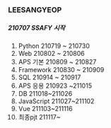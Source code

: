 ### LEESANGYEOP

##### 210707 SSAFY 시작

1. Python 210719 ~ 210730
2. Web 210802 ~ 210806
3. APS 기본 210809 ~ 210827
4. Framework 210830 ~ 210909
5. SQL 210914 ~ 210917
6. APS 응용 210923 ~211015
7. DB 211018~211026
8. JavaScript 211027~211102
9. Vue 211103~211116
10. 최종pjt 211117~

 

